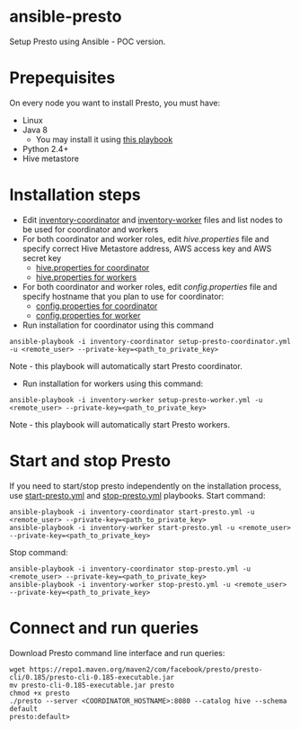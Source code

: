 # ansible-presto

Setup Presto using Ansible - POC version.

# Prepequisites
On every node you want to install Presto, you must have:
* Linux
* Java 8
  * You may install it using [this playbook](https://gist.github.com/elisska/7730c1252088217a19eb6a0cd190f1e3)
* Python 2.4+
* Hive metastore

# Installation steps
* Edit [inventory-coordinator](inventory-coordinator) and [inventory-worker](inventory-worker) files and list nodes to be used for coordinator and workers
* For both coordinator and worker roles, edit *hive.properties* file and specify correct Hive Metastore address, AWS access key and AWS secret key
  * [hive.properties for coordinator](roles/install-presto-coordinator/files/hive.properties.coordinator)
  * [hive.properties for workers](roles/install-presto-worker/files/hive.properties.worker)
* For both coordinator and worker roles, edit *config.properties* file and specify hostname that you plan to use for coordinator:
  * [config.properties for coordinator](roles/install-presto-coordinator/files/config.properties.coordinator)
  * [config.properties for worker](roles/install-presto-worker/files/config.properties.worker)
* Run installation for coordinator using this command
```
ansible-playbook -i inventory-coordinator setup-presto-coordinator.yml -u <remote_user> --private-key=<path_to_private_key>
```
Note - this playbook will automatically start Presto coordinator.
* Run installation for workers using this command:
```
ansible-playbook -i inventory-worker setup-presto-worker.yml -u <remote_user> --private-key=<path_to_private_key>
```
Note - this playbook will automatically start Presto workers.

# Start and stop Presto
If you need to start/stop presto independently on the installation process, use [start-presto.yml](start-presto.yml) and [stop-presto.yml](stop-presto.yml) playbooks.
Start command:
```
ansible-playbook -i inventory-coordinator start-presto.yml -u <remote_user> --private-key=<path_to_private_key>
ansible-playbook -i inventory-worker start-presto.yml -u <remote_user> --private-key=<path_to_private_key>
```
Stop command:
```
ansible-playbook -i inventory-coordinator stop-presto.yml -u <remote_user> --private-key=<path_to_private_key>
ansible-playbook -i inventory-worker stop-presto.yml -u <remote_user> --private-key=<path_to_private_key>
```

# Connect and run queries
Download Presto command line interface and run queries: 
```
wget https://repo1.maven.org/maven2/com/facebook/presto/presto-cli/0.185/presto-cli-0.185-executable.jar
mv presto-cli-0.185-executable.jar presto
chmod +x presto
./presto --server <COORDINATOR_HOSTNAME>:8080 --catalog hive --schema default
presto:default>
```

